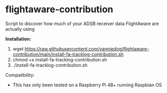 # flightaware-contribution
Script to discover how much of your ADSB receiver data FlightAware are actually using

**Installation:**
1) wget https://raw.githubusercontent.com/yanniedog/flightaware-contribution/main/install-fa-tracklog-contribution.sh
2) chmod +x install-fa-tracklog-contribution.sh
3) ./install-fa-tracklog-contribution.sh

Compatibility:
- This has only been tested on a Raspberry Pi 4B+ running Raspbian OS
